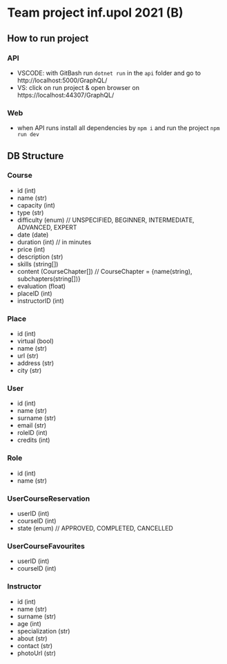 # Team project inf.upol 2021 (B)

## How to run project

### API
- VSCODE: with GitBash run `dotnet run` in the `api` folder and go to http://localhost:5000/GraphQL/
- VS: click on run project & open browser on https://localhost:44307/GraphQL/

### Web
- when API runs install all dependencies by `npm i` and run the project `npm run dev`

## DB Structure

### Course
- id (int)
- name (str)
- capacity (int)
- type (str)
- difficulty (enum) // UNSPECIFIED, BEGINNER, INTERMEDIATE, ADVANCED, EXPERT
- date (date)
- duration (int) // in minutes 
- price (int)
- description (str)
- skills (string[])
- content (CourseChapter[]) // CourseChapter = {name(string), subchapters(string[])}
- evaluation (float)
- placeID (int)
- instructorID (int)

### Place
- id (int)
- virtual (bool)
- name (str)
- url (str)
- address (str)
- city (str)

### User
- id (int)
- name (str)
- surname (str)
- email (str)
- roleID (int)
- credits (int)

### Role
- id (int)
- name (str)

### UserCourseReservation
- userID (int)
- courseID (int)
- state (enum)  // APPROVED, COMPLETED, CANCELLED
### UserCourseFavourites
- userID (int)
- courseID (int)

### Instructor
- id (int)
- name (str)
- surname (str)
- age (int)
- specialization (str)
- about (str)
- contact (str)
- photoUrl (str)
